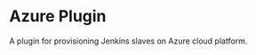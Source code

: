 Azure Plugin
============================

A plugin for provisioning Jenkins slaves on Azure cloud platform.
